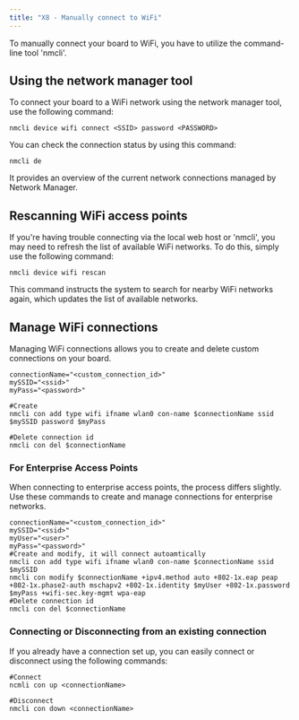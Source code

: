 ```yaml
---
title: "X8 - Manually connect to WiFi"
---
```


To manually connect your board to WiFi, you have to utilize the command-line tool 'nmcli'.

## Using the network manager tool

To connect your board to a WiFi network using the network manager tool, use the following command:

`nmcli device wifi connect <SSID> password <PASSWORD>`

You can check the connection status by using this command:

`nmcli de`

It provides an overview of the current network connections managed by Network Manager.

## Rescanning WiFi access points

If you're having trouble connecting via the local web host or 'nmcli', you may need to refresh the list of available WiFi networks. To do this, simply use the following command:

`nmcli device wifi rescan`

This command instructs the system to search for nearby WiFi networks again, which updates the list of available networks.

## Manage WiFi connections

Managing WiFi connections allows you to create and delete custom connections on your board.

```
connectionName="<custom_connection_id>"
mySSID="<ssid>"
myPass="<password>"

#Create
nmcli con add type wifi ifname wlan0 con-name $connectionName ssid $mySSID password $myPass

#Delete connection id
nmcli con del $connectionName
```

### For Enterprise Access Points

When connecting to enterprise access points, the process differs slightly. Use these commands to create and manage connections for enterprise networks.

```
connectionName="<custom_connection_id>"
mySSID="<ssid>"
myUser="<user>"
myPass="<password>"
#Create and modify, it will connect autoamtically
nmcli con add type wifi ifname wlan0 con-name $connectionName ssid $mySSID
nmcli con modify $connectionName +ipv4.method auto +802-1x.eap peap +802-1x.phase2-auth mschapv2 +802-1x.identity $myUser +802-1x.password $myPass +wifi-sec.key-mgmt wpa-eap
#Delete connection id
nmcli con del $connectionName
```

### Connecting or Disconnecting from an existing connection

If you already have a connection set up, you can easily connect or disconnect using the following commands:

```
#Connect
ncmli con up <connectionName>
```

```
#Disconnect
nmcli con down <connectionName>
```
